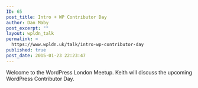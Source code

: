 ```yaml
---
ID: 65
post_title: Intro + WP Contributor Day
author: Dan Maby
post_excerpt: ""
layout: wpldn_talk
permalink: >
  https://www.wpldn.uk/talk/intro-wp-contributor-day
published: true
post_date: 2015-01-23 22:23:47
---
```

Welcome to the WordPress London Meetup. Keith will discuss the upcoming WordPress Contributor Day.